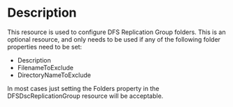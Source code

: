 # Description

This resource is used to configure DFS Replication Group folders.
This is an optional resource, and only needs to be used if any of the following
folder properties need to be set:

- Description
- FilenameToExclude
- DirectoryNameToExclude

In most cases just setting the Folders property in the DFSDscReplicationGroup
resource will be acceptable.
